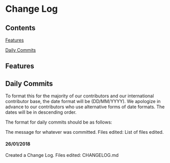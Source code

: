 # Change Log

## Contents

[Features](#features)

[Daily Commits](#daily-commits)

## Features

## Daily Commits

To format this for the majority of our contributors and our international contributor base, the date format will be (DD/MM/YYYY). We apologize in advance to our contributors who use alternative forms of date formats. The dates will be in descending order.

The format for daily commits should be as follows:

The message for whatever was committed.
Files edited: List of files edited.

#### 26/01/2018

Created a Change Log.
Files edited: CHANGELOG.md
